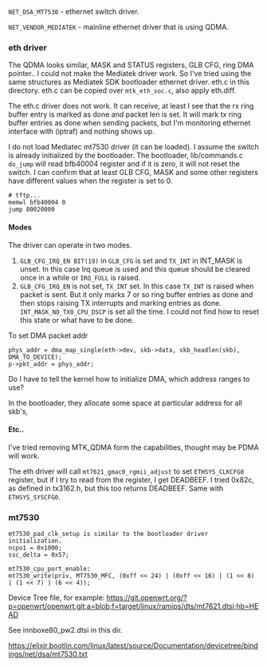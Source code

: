 `NET_DSA_MT7530` - ethernet switch driver.

`NET_VENDOR_MEDIATEK` - mainline ethernet driver that is using QDMA.

### eth driver

The QDMA looks similar, MASK and STATUS registers, GLB CFG, ring DMA pointer.. I could not make the Mediatek driver work. So I've tried using the same structures as Mediatek SDK bootloader ethernet driver. eth.c in this directory. eth.c can be copied over `mtk_eth_soc.c`, also apply eth.diff.

The eth.c driver does not work. It can receive, at least I see that the rx ring buffer entry is marked as done and packet len is set. It will mark tx ring buffer entries as done when sending packets, but I'm monitoring ethernet interface with (iptraf) and nothing shows up.

I do not load Mediatec mt7530 driver (it can be loaded). I assume the switch is already initialized by the bootloader. The bootloader, lib/commands.c `do_jump` will read bfb40004 register and if it is zero, it will not reset the switch. I can confirm that at least GLB CFG, MASK and some other registers have different values when the register is set to 0.

```
# tftp...
memwl bfb40004 0
jump 80020000
```

#### Modes

The driver can operate in two modes. 

1. `GLB_CFG_IRQ_EN BIT(19)` in `GLB_CFG` is set and `TX_INT` in INT_MASK is unset. In this case Irq queue is used and this queue should be cleared once in a while or `IRQ_FULL` is raised.  
2. `GLB_CFG_IRQ_EN` is not set, `TX_INT` set. In this case `TX_INT` is raised when packet is sent. But it only marks 7 or so ring buffer entries as done and then stops raising TX interrupts and marking entries as done. `INT_MASK_NO_TX0_CPU_DSCP` is set all the time. I could not find how to reset this state or what have to be done.

To set DMA packet addr 
```
phys_addr = dma_map_single(eth->dev, skb->data, skb_headlen(skb), DMA_TO_DEVICE);
p->pkt_addr = phys_addr;
```

Do I have to tell the kernel how to initialize DMA, which address ranges to use? 

In the bootloader, they allocate some space at particular address for all skb's,

#### Etc..

I've tried removing MTK_QDMA form the capabilities, thought may be PDMA will work.

The eth driver will call `mt7621_gmac0_rgmii_adjust` to set `ETHSYS_CLKCFG0` register, but if I try to read from the register, I get DEADBEEF. I tried 0x82c, as defined in tx3162.h, but this too returns DEADBEEF. Same with `ETHSYS_SYSCFG0`.

### mt7530

```
mt7530_pad_clk_setup is similar to the bootloader driver initialization. 
ncpo1 = 0x1000;
ssc_delta = 0x57;
```

```
mt7530_cpu_port_enable:
mt7530_write(priv, MT7530_MFC, (0xff << 24) | (0xff << 16) | (1 << 8) | (1 << 7) | (6 << 4));
```


Device Tree file, for example: https://git.openwrt.org/?p=openwrt/openwrt.git;a=blob;f=target/linux/ramips/dts/mt7621.dtsi;hb=HEAD

See innboxe80_pw2.dtsi in this dir.

https://elixir.bootlin.com/linux/latest/source/Documentation/devicetree/bindings/net/dsa/mt7530.txt
